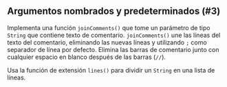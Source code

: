 ## Argumentos nombrados y predeterminados (#3)

Implementa una función `joinComments()` que tome un parámetro de tipo `String` que contiene texto de comentario. `joinComments()` une las líneas del texto del comentario, eliminando las nuevas líneas y utilizando `;` como separador de línea por defecto. Elimina las barras de comentario junto con cualquier espacio en blanco después de las barras (`//`).

<div class="hint">

Usa la función de extensión `lines()` para dividir un `String` en una lista de líneas.

</div>